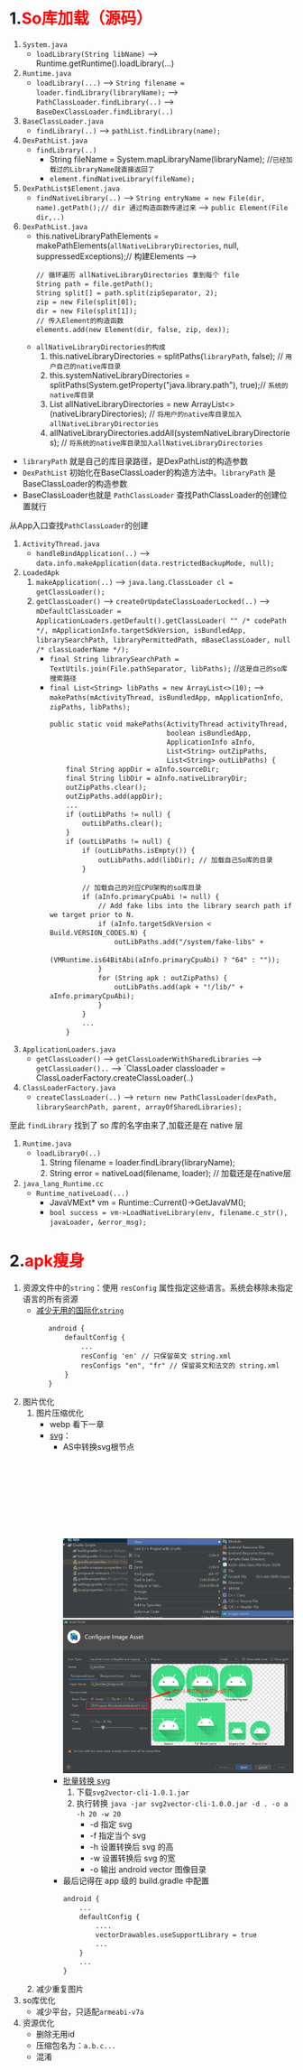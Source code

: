 # 1.<font color=red>So库加载（源码）</font>

1. `System.java`
   - `loadLibrary(String libName)` -->  Runtime.getRuntime().loadLibrary(...)
2. `Runtime.java`
   - `loadLibrary(...)` --> `String filename = loader.findLibrary(libraryName);` --> `PathClassLoader.findLibrary(..)` --> `BaseDexClassLoader.findLibrary(..)`
3. `BaseClassLoader.java`
   - `findLibrary(..)` --> `pathList.findLibrary(name);`
4. `DexPathList.java`
   - `findLibrary(..)`
     - String fileName = System.mapLibraryName(libraryName); //`已经加载过的LibraryName就直接返回了`
     - `element.findNativeLibrary(fileName);`
5. `DexPathList$Element.java`
   - `findNativeLibrary(..)` --> `String entryName = new File(dir, name).getPath();// dir 通过构造函数传递过来`
     --> `public Element(File dir,..)`
6. `DexPathList.java`
   - this.nativeLibraryPathElements = makePathElements(`allNativeLibraryDirectories`, null,
                                                          suppressedExceptions);// 构建Elements -->
     ```
     // 循环遍历 allNativeLibraryDirectories 拿到每个 file
     String path = file.getPath();
     String split[] = path.split(zipSeparator, 2);
     zip = new File(split[0]);
     dir = new File(split[1]);
     // 传入Element的构造函数
     elements.add(new Element(dir, false, zip, dex));
     ```
   - `allNativeLibraryDirectories的构成`
     1. this.nativeLibraryDirectories = splitPaths(`libraryPath`, false); // `用户自己的native库目录`
     2.  this.systemNativeLibraryDirectories =
                splitPaths(System.getProperty("java.library.path"), true);// `系统的native库目录`
     3.  List<File> allNativeLibraryDirectories = new ArrayList<>(nativeLibraryDirectories); // `将用户的native库目录加入allNativeLibraryDirectories`
     4.  allNativeLibraryDirectories.addAll(systemNativeLibraryDirectories); // `将系统的native库目录加入allNativeLibraryDirectories`

- `libraryPath` 就是自己的库目录路径，是DexPathList的构造参数
- `DexPathList` 初始化在BaseClassLoader的构造方法中。`libraryPath` 是BaseClassLoader的构造参数
- BaseClassLoader也就是 `PathClassLoader` 查找PathClassLoader的创建位置就行

从App入口查找`PathClassLoader`的创建

1. `ActivityThread.java`
   - `handleBindApplication(..)` --> `data.info.makeApplication(data.restrictedBackupMode, null);`
2. `LoadedApk`
   1. `makeApplication(..)` --> `java.lang.ClassLoader cl = getClassLoader();`
   2. `getClassLoader()` --> `createOrUpdateClassLoaderLocked(..)` --> `mDefaultClassLoader = ApplicationLoaders.getDefault().getClassLoader(
                        "" /* codePath */, mApplicationInfo.targetSdkVersion, isBundledApp,
                        librarySearchPath, libraryPermittedPath, mBaseClassLoader,
                        null /* classLoaderName */);`
      - `final String librarySearchPath = TextUtils.join(File.pathSeparator, libPaths);` //`这是自己的so库搜索路径`
      - `final List<String> libPaths = new ArrayList<>(10);` --> `makePaths(mActivityThread, isBundledApp, mApplicationInfo, zipPaths, libPaths);`
        ```
        public static void makePaths(ActivityThread activityThread,
                                     boolean isBundledApp,
                                     ApplicationInfo aInfo,
                                     List<String> outZipPaths,
                                     List<String> outLibPaths) {   
            final String appDir = aInfo.sourceDir;
            final String libDir = aInfo.nativeLibraryDir;
            outZipPaths.clear();
            outZipPaths.add(appDir);
            ...
            if (outLibPaths != null) {
                outLibPaths.clear();
            }
            if (outLibPaths != null) {
                if (outLibPaths.isEmpty()) {
                    outLibPaths.add(libDir); // 加载自己So库的目录
                }
    
                // 加载自己的对应CPU架构的so库目录
                if (aInfo.primaryCpuAbi != null) {
                    // Add fake libs into the library search path if we target prior to N.
                    if (aInfo.targetSdkVersion < Build.VERSION_CODES.N) {
                        outLibPaths.add("/system/fake-libs" +
                            (VMRuntime.is64BitAbi(aInfo.primaryCpuAbi) ? "64" : ""));
                    }
                    for (String apk : outZipPaths) {
                        outLibPaths.add(apk + "!/lib/" + aInfo.primaryCpuAbi);
                    }
                }
                ...
            }                                          
        ```
3. `ApplicationLoaders.java`
   - `getClassLoader()` --> `getClassLoaderWithSharedLibraries` --> `getClassLoader()..` --> `ClassLoader classloader = ClassLoaderFactory.createClassLoader(..)
4. `ClassLoaderFactory.java`
   - `createClassLoader(..)` --> `return new PathClassLoader(dexPath, librarySearchPath, parent, arrayOfSharedLibraries);`

至此 `findLibrary` 找到了 so 库的名字由来了,加载还是在 native 层

1. `Runtime.java`
   - `loadLibrary0(..)`
     1. String filename = loader.findLibrary(libraryName);
     2.  String error = nativeLoad(filename, loader); // 加载还是在native层
2. `java_lang_Runtime.cc`
   - `Runtime_nativeLoad(...)`
     - JavaVMExt* vm = Runtime::Current()->GetJavaVM();
     - `bool success = vm->LoadNativeLibrary(env, filename.c_str(), javaLoader, &error_msg);`

# 2.<font color=red>apk瘦身</font>

1. 资源文件中的`string`：使用 `resConfig` 属性指定这些语言。系统会移除未指定语言的所有资源
   - [减少无用的国际化`string`](https://developer.android.google.cn/studio/build/shrink-code)
     ```
        android {
            defaultConfig {
                ...
                resConfig 'en' // 只保留英文 string.xml           
                resConfigs "en", "fr" // 保留英文和法文的 string.xml
            }
        }     
     ```
2. 图片优化
   1. 图片压缩优化
      - webp 看下一章
      - [svg](https://developer.android.google.cn/studio/write/vector-asset-studio.html)：
        - AS中转换svg根节点<svg>为<vector>  
           ![](../images/android格式本地svg文件.png)  
           ![](../images/as转svg2.png)
        - [批量转换 svg](https://github.com/MegatronKing/SVG-Android/tree/master/svg-vector-cli/bat)
          1. 下载`svg2vector-cli-1.0.1.jar`
          2. 执行转换 `java -jar svg2vector-cli-1.0.0.jar -d . -o a -h 20 -w 20`
             - -d  指定 svg
             - -f 指定当个 svg
             - -h  设置转换后 svg 的高
             - -w 设置转换后 svg 的宽
             - -o 输出 android vector 图像目录
        - 最后记得在 app 级的 build.gradle 中配置
            ```
            android {
                ...
                defaultConfig {
                    ....
                    vectorDrawables.useSupportLibrary = true
                    ...
                }
                ...
            }        
            ```
   2. 减少重复图片
3. so库优化
   - 减少平台，只适配`armeabi-v7a`
4. 资源优化
   - 删除无用id
   - 压缩包名为：`a.b.c...`
   - 混淆
